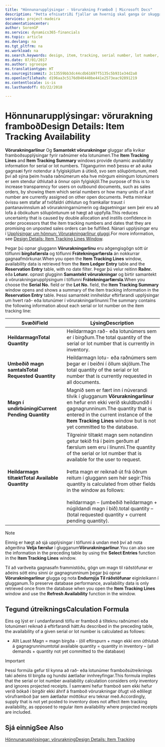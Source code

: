 ```yaml
---
title: "Hönnunarupplýsingar - Vörurakning Framboð | Microsoft Docs"
description: "Þetta efnisatriði fjallar um hvernig skal ganga úr skugga um að fólkið sem vinnur pantanir geti stólað á tiltækileika rað- eða lotunúmera."
services: project-madeira
documentationcenter: 
author: SorenGP
ms.service: dynamics365-financials
ms.topic: article
ms.devlang: na
ms.tgt_pltfrm: na
ms.workload: na
ms.search.keywords: design, item, tracking, serial number, lot number, outbound documents
ms.date: 07/01/2017
ms.author: sgroespe
ms.translationtype: HT
ms.sourcegitcommit: 2c13559bb3dc44cdb61697f5135c5b931e34d2a8
ms.openlocfilehash: d196aa3c5176d040440be441e2573eac92891219
ms.contentlocale: is-is
ms.lasthandoff: 03/22/2018

---
```

# <a name="design-details-item-tracking-availability"></a><span data-ttu-id="8463b-103">Hönnunarupplýsingar: vörurakning framboð</span><span class="sxs-lookup"><span data-stu-id="8463b-103">Design Details: Item Tracking Availability</span></span>
<span data-ttu-id="8463b-104">**Vörurakningarlínur** Og **Samantekt vörurakningar** gluggar afla kvikar framboðsupplýsingar fyrir raðnúmer eða lotunúmeri.</span><span class="sxs-lookup"><span data-stu-id="8463b-104">The **Item Tracking Lines** and **Item Tracking Summary** windows provide dynamic availability information for serial or lot numbers.</span></span> <span data-ttu-id="8463b-105">Tilgangurinn með þessu er að auka gagnsæi fyrir notendur á fylgiskjölum á útleið, svo sem sölupöntunum, með því að sýna þeim hvaða raðnúmerum eða hve mörgum einingum lotunúmers er sem stendur úthlutað á önnur opin fylgiskjöl.</span><span class="sxs-lookup"><span data-stu-id="8463b-105">The purpose of this is to increase transparency for users on outbound documents, such as sales orders, by showing them which serial numbers or how many units of a lot number are currently assigned on other open documents.</span></span> <span data-ttu-id="8463b-106">Þetta minnkar óvissu sem stafar af tvöfaldri úthlutun og framkallar traust í pantanavinnslum að vörurakningarnúmerin og dagsetningar sem þeir eru að lofa á óbókuðum sölupöntunum sé hægt að uppfylla.</span><span class="sxs-lookup"><span data-stu-id="8463b-106">This reduces uncertainty that is caused by double allocation and instills confidence in order processors that the item tracking numbers and dates that they are promising on unposted sales orders can be fulfilled.</span></span> <span data-ttu-id="8463b-107">Nánari upplýsingar eru í [Upplýsingar um hönnun: Vörurakningarlínur gluggi](design-details-item-tracking-lines-window.md).</span><span class="sxs-lookup"><span data-stu-id="8463b-107">For more information, see [Design Details: Item Tracking Lines Window](design-details-item-tracking-lines-window.md).</span></span>  
  
<span data-ttu-id="8463b-108">Þegar þú opnar gluggann **Vörurakningarlínu** eru aðgengisgögn sótt úr töflunni **birgðafærsla** og töflunni **Frátekningarfærsla** án nokkurrar gagnaafmörkunar.</span><span class="sxs-lookup"><span data-stu-id="8463b-108">When you open the **Item Tracking Lines** window, availability data is retrieved from the **Item Ledger Entry** table and the **Reservation Entry** table, with no date filter.</span></span> <span data-ttu-id="8463b-109">Þegar þú velur reitinn **Raðnr.** eða **Lotunr.** opnast glugginn **Samantekt vörurakningar** og birtir samantekt á vörurakningarupplýsingum í töflunni **Frátekningarfærsla**.</span><span class="sxs-lookup"><span data-stu-id="8463b-109">When you choose the **Serial No.** field or the **Lot No.** field, the **Item Tracking Summary** window opens and shows a summary of the item tracking information in the **Reservation Entry** table.</span></span> <span data-ttu-id="8463b-110">Þessi samantekt inniheldur eftirfarandi upplýsingar um hvert rað- eða lotunúmer í vörurakningarlínunni:</span><span class="sxs-lookup"><span data-stu-id="8463b-110">The summary contains the following information about each serial or lot number on the item tracking line:</span></span>  
  
|<span data-ttu-id="8463b-111">Svæði</span><span class="sxs-lookup"><span data-stu-id="8463b-111">Field</span></span>|<span data-ttu-id="8463b-112">Lýsing</span><span class="sxs-lookup"><span data-stu-id="8463b-112">Description</span></span>|  
|---------------------------------|---------------------------------------|  
|<span data-ttu-id="8463b-113">**Heildarmagn**</span><span class="sxs-lookup"><span data-stu-id="8463b-113">**Total Quantity**</span></span>|<span data-ttu-id="8463b-114">Heildarmagn rað- eða lotunúmers sem er í birgðum.</span><span class="sxs-lookup"><span data-stu-id="8463b-114">The total quantity of the serial or lot number that is currently in inventory.</span></span>|  
|<span data-ttu-id="8463b-115">**Umbeðið magn samtals**</span><span class="sxs-lookup"><span data-stu-id="8463b-115">**Total Requested Quantity**</span></span>|<span data-ttu-id="8463b-116">Heildarmagn lotu- eða raðnúmers sem þegar er í beiðni í öllum skjölum.</span><span class="sxs-lookup"><span data-stu-id="8463b-116">The total quantity of the serial or lot number that is currently requested in all documents.</span></span>|  
|<span data-ttu-id="8463b-117">**Magn í undirbúningi**</span><span class="sxs-lookup"><span data-stu-id="8463b-117">**Current Pending Quantity**</span></span>|<span data-ttu-id="8463b-118">Magnið sem er fært inn í núverandi tilvik í glugganum **Vörurakningarlínur** en hefur enn ekki verið skuldbundið í gagnagrunninum.</span><span class="sxs-lookup"><span data-stu-id="8463b-118">The quantity that is entered in the current instance of the **Item Tracking Lines** window but is not yet committed to the database.</span></span>|  
|<span data-ttu-id="8463b-119">**Heildarmagn tiltækt**</span><span class="sxs-lookup"><span data-stu-id="8463b-119">**Total Available Quantity**</span></span>|<span data-ttu-id="8463b-120">Tilgreinir tiltækt magn sem notandinn getur tekið frá í þeim gerðum af færslum sem eru í línunni.</span><span class="sxs-lookup"><span data-stu-id="8463b-120">The quantity of the serial or lot number that is available for the user to request.</span></span><br /><br /> <span data-ttu-id="8463b-121">Þetta magn er reiknað út frá öðrum reitum í gluggann sem hér segir:</span><span class="sxs-lookup"><span data-stu-id="8463b-121">This quantity is calculated from other fields in the window as follows:</span></span><br /><br /> <span data-ttu-id="8463b-122">heildarmagn – (umbeðið heildarmagn + núgildandi magn í bið).</span><span class="sxs-lookup"><span data-stu-id="8463b-122">total quantity – (total requested quantity + current pending quantity).</span></span>|  
  
> [!NOTE]  
>  <span data-ttu-id="8463b-123">Einnig er hægt að sjá upplýsingar í töflunni á undan með því að nota aðgerðina **Velja færslur** í glugganum**Vörurakningarlínur**.</span><span class="sxs-lookup"><span data-stu-id="8463b-123">You can also see the information in the preceding table by using the **Select Entries** function in the **Item Tracking Lines** window.</span></span>  
  
<span data-ttu-id="8463b-124">Til að varðveita gagnasafn frammistöðu, gögn um magn til ráðstöfunar er aðeins sótt einu sinni úr gagnagrunninum þegar þú opnar **Vörurakningarlínur** glugga og nota **Endurnýja Til ráðstöfunar** eiginleikann í glugganum.</span><span class="sxs-lookup"><span data-stu-id="8463b-124">To preserve database performance, availability data is only retrieved once from the database when you open the **Item Tracking Lines** window and use the **Refresh Availability** function in the window.</span></span>  
  
## <a name="calculation-formula"></a><span data-ttu-id="8463b-125">Tegund útreiknings</span><span class="sxs-lookup"><span data-stu-id="8463b-125">Calculation Formula</span></span>  
<span data-ttu-id="8463b-126">Eins og lýst er í undanfarandi töflu er framboð á tilteknu raðnúmeri eða lotunúmeri reiknað á eftirfarandi hátt:</span><span class="sxs-lookup"><span data-stu-id="8463b-126">As described in the preceding table, the availability of a given serial or lot number is calculated as follows:</span></span>  
  
* <span data-ttu-id="8463b-127">Allt Laust Magn = magn birgða - (öll eftirspurn + magn ekki enn úthlutað á gagnagrunninum</span><span class="sxs-lookup"><span data-stu-id="8463b-127">total available quantity = quantity in inventory – (all demands + quantity not yet committed to the database)</span></span>  
  
> [!IMPORTANT]  
>  <span data-ttu-id="8463b-128">Þessi formúla gefur til kynna að rað- eða lotunúmer framboðsútreiknings taki aðeins til birgða og hundsi áætlaðar innhreyfingar.</span><span class="sxs-lookup"><span data-stu-id="8463b-128">This formula implies that the serial or lot number availability calculation considers only inventory and ignores projected receipts.</span></span> <span data-ttu-id="8463b-129">Í samræmi hefur framboð sem ekki hefur verið bókað í birgðir ekki áhrif á framboð vörurakningar öfugt við eðlilegt vöruframboð þar sem áætlaðar móttökur eru teknar með.</span><span class="sxs-lookup"><span data-stu-id="8463b-129">Accordingly, supply that is not yet posted to inventory does not affect item tracking availability, as opposed to regular item availability where projected receipts are included.</span></span>  
  
## <a name="see-also"></a><span data-ttu-id="8463b-130">Sjá einnig</span><span class="sxs-lookup"><span data-stu-id="8463b-130">See Also</span></span>  
[<span data-ttu-id="8463b-131">Hönnunarupplýsingar: vörurakning</span><span class="sxs-lookup"><span data-stu-id="8463b-131">Design Details: Item Tracking</span></span>](design-details-item-tracking.md)
